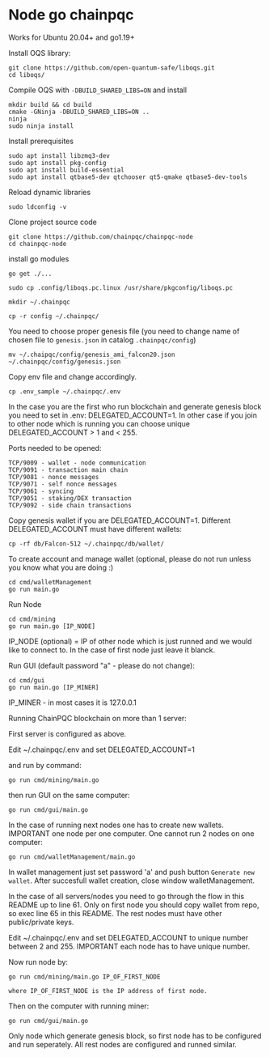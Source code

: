 # Node go chainpqc

Works for Ubuntu 20.04+ and go1.19+

Install OQS library:

    git clone https://github.com/open-quantum-safe/liboqs.git
    cd liboqs/
    
Compile OQS with `-DBUILD_SHARED_LIBS=ON` and install
    
    mkdir build && cd build
    cmake -GNinja -DBUILD_SHARED_LIBS=ON ..    
    ninja
    sudo ninja install

Install prerequisites

    sudo apt install libzmq3-dev
    sudo apt install pkg-config
    sudo apt install build-essential
    sudo apt install qtbase5-dev qtchooser qt5-qmake qtbase5-dev-tools

Reload dynamic libraries

    sudo ldconfig -v

Clone project source code

    git clone https://github.com/chainpqc/chainpqc-node
    cd chainpqc-node

install go modules

    go get ./...

    sudo cp .config/liboqs.pc.linux /usr/share/pkgconfig/liboqs.pc

    mkdir ~/.chainpqc

    cp -r config ~/.chainpqc/

You need to choose proper genesis file (you need to change name of chosen file to `genesis.json` in catalog `.chainpqc/config`)

    mv ~/.chaipqc/config/genesis_ami_falcon20.json ~/.chainpqc/config/genesis.json

Copy env file and change accordingly.

    cp .env_sample ~/.chainpqc/.env

In the case you are the first who run blockchain and generate genesis block you need to set in .env: DELEGATED_ACCOUNT=1. In other case if you join to other node which is running you can choose unique DELEGATED_ACCOUNT > 1 and < 255.

Ports needed to be opened:

    TCP/9009 - wallet - node communication
    TCP/9091 - transaction main chain
    TCP/9081 - nonce messages
    TCP/9071 - self nonce messages
    TCP/9061 - syncing
    TCP/9051 - staking/DEX transaction
    TCP/9092 - side chain transactions

Copy genesis wallet if you are DELEGATED_ACCOUNT=1. Different DELEGATED_ACCOUNT must have different wallets:

    cp -rf db/Falcon-512 ~/.chainpqc/db/wallet/

To create account and manage wallet (optional, please do not run unless you know what you are doing :)

    cd cmd/walletManagement
    go run main.go

Run Node

    cd cmd/mining
    go run main.go [IP_NODE]

IP_NODE (optional) = IP of other node which is just runned and we would like to connect to. In the case of first node just leave it blanck.
    
Run GUI (default password "a" - please do not change):

    cd cmd/gui
    go run main.go [IP_MINER]

IP_MINER - in most cases it is 127.0.0.1

Running ChainPQC blockchain on more than 1 server:

First server is configured as above.

Edit ~/.chainpqc/.env and set DELEGATED_ACCOUNT=1

and run by command:

    go run cmd/mining/main.go

then run GUI on the same computer:

    go run cmd/gui/main.go

In the case of running next nodes one has to create new wallets. IMPORTANT one node per one computer. One cannot run 2 nodes on one computer:

    go run cmd/walletManagement/main.go
    
In wallet management just set password 'a' and push button `Generate new wallet`. After succesfull wallet creation, close window walletManagement.

In the case of all servers/nodes you need to go through the flow in this README up to line 61. Only on first node you should copy wallet from repo, so exec line 65 in this README. The rest nodes must have other public/private keys.

Edit ~/.chainpqc/.env and set DELEGATED_ACCOUNT to unique number between 2 and 255. IMPORTANT each node has to have unique number.

Now run node by:

    go run cmd/mining/main.go IP_OF_FIRST_NODE
    
    where IP_OF_FIRST_NODE is the IP address of first node.
    
Then on the computer with running miner:

    go run cmd/gui/main.go
    
Only node which generate genesis block, so first node has to be configured and run seperately. All rest nodes are configured and runned similar.
